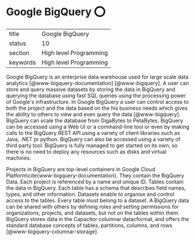 # Google BigQuery :o:


|          |                        |
| -------- | ---------------------- |
| title    | Google BigQuery        | 
| status   | 10                     |
| section  | High level Programming |
| keywords | High level Programming |




Google BigQuery is an enterprise data warehouse used for large scale
data analytics [@www-bigquery-documentation] [@www-bigquery].
A user can store and query massive datasets by storing the data in
BigQuery and querying the database using fast SQL queries using the
processing power of Google's infrastructure. In Google BigQuery a user
can control access to both the project and the data based on the his
business needs which gives the ability to others to view and even
query the data [@www-bigquery]. BigQuery can scale the database
from GigaBytes to PetaBytes. BigQuery can be accessed using a Web UI
or a command-line tool or even by making calls to the BigQuery REST
API using a variety of client libraries such as Java, .NET pr
python. BigQuery can also be accessed using a variety of third party
tool. BigQuery is fully managed to get started on its own, so there is
no need to deploy any resources such as disks and virtual machines.

Projects in BigQuery are top-level containers in Google Cloud
Platform\cite{www-bigquery-documentation}. They contain the BigQuery
Data. Each project is referenced by a name and unique ID. Tables
contain the data in BigQuery. Each table has a schema that describes
field names, types, and other information. Datasets enable to organise
and control access to the tables. Every table must belong to a
dataset. A BigQuery data can be shared with others by defining roles
and setting permissions for organizations, projects, and datasets, but
not on the tables within them. BigQuery stores data in the Capacitor
columnar datacformat, and offers the standard database concepts of
tables, partitions, columns, and
rows [@www-bigquery-columnar-storage].



     
